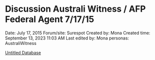 # Discussion Australi Witness / AFP Federal Agent 7/17/15

Date: July 17, 2015
Forum/site: Surespot
Created by: Mona
Created time: September 13, 2023 11:03 AM
Last edited by: Mona
personas: AustraliWitness

[Untitled Database](Discussion%20Australi%20Witness%20AFP%20Federal%20Agent%207%2017%203ddc246eb26d4e62970ec80202f428c4/Untitled%20Database%20f19a4c06dd244d4ca20b49f918c04f50.csv)